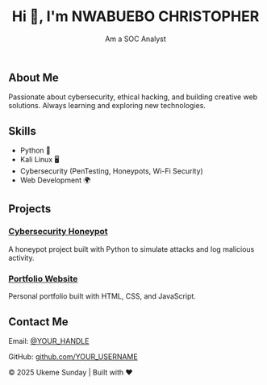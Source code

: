 <!DOCTYPE html>
<html lang="en">
<head>
  <meta charset="UTF-8">
  <meta name="viewport" content="width=device-width, initial-scale=1.0">
  <title>NWABUEBO CHRISTOPHER EMMANUEL Portfolio</title>
  <link rel="stylesheet" href="style.css">
</head>
<body>
  <!-- Header -->
  <header>
    <h1>Hi 👋, I'm NWABUEBO CHRISTOPHER</h1>
    <p>Am a SOC Analyst </p>
  </header>

  <!-- About -->
  <section id="about">
    <h2>About Me</h2>
    <p>
      Passionate about cybersecurity, ethical hacking, and building creative web solutions.
      Always learning and exploring new technologies.
    </p>
  </section>

  <!-- Skills -->
  <section id="skills">
    <h2>Skills</h2>
    <ul>
      <li>Python 🐍</li>
      <li>Kali Linux 🖥️</li>
      <li>Cybersecurity (PenTesting, Honeypots, Wi-Fi Security)</li>
      <li>Web Development 🌍</li>
    </ul>
  </section>

  <!-- Projects -->
  <section id="projects">
    <h2>Projects</h2>
    <div class="project">
      <h3><a href="https://github.com/YOUR_USERNAME/honeypot" target="_blank">Cybersecurity Honeypot</a></h3>
      <p>A honeypot project built with Python to simulate attacks and log malicious activity.</p>
    </div>
    <div class="project">
      <h3><a href="https://github.com/YOUR_USERNAME/portfolio" target="_blank">Portfolio Website</a></h3>
      <p>Personal portfolio built with HTML, CSS, and JavaScript.</p>
    </div>
  </section>

  <!-- Contact -->
  <section id="contact">
    <h2>Contact Me</h2>
    <p>Email: <a href="mailto:youremail@example.com>christopheremmanuel949@gmail.com</a></p>
    <p>Twitter: <a href="https://twitter.com/YOUR_HANDLE">@YOUR_HANDLE</a></p>
    <p>GitHub: <a href="https://github.com/YOUR_USERNAME">github.com/YOUR_USERNAME</a></p>
  </section>

  <footer>
    <p>© 2025 Ukeme Sunday | Built with ❤️</p>
  </footer>
</body>
</html>
